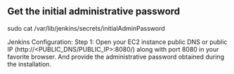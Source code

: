 ## Get the initial administrative password
sudo cat /var/lib/jenkins/secrets/initialAdminPassword

Jenkins Configuration:
Step 1: Open your EC2 instance public DNS or public IP (http://<PUBLIC_DNS/PUBLIC_IP>:8080/) along with port 8080 in your favorite browser. And provide the administrative password obtained during the installation.
